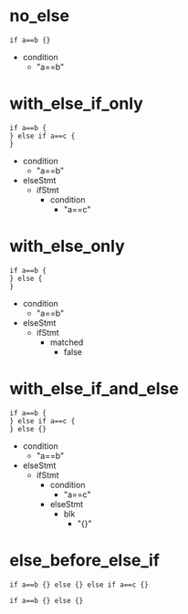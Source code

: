 # no_else

```dexscript
if a==b {}
```

* condition
    * "a==b"

# with_else_if_only

```dexscript
if a==b {
} else if a==c {
}
```

* condition
    * "a==b"
* elseStmt
    * ifStmt
        * condition
            * "a==c"

# with_else_only

```dexscript
if a==b {
} else {
}
```

* condition
    * "a==b"
* elseStmt
    * ifStmt
        * matched
            * false

# with_else_if_and_else

```dexscript
if a==b {
} else if a==c {
} else {}
```

* condition
    * "a==b"
* elseStmt
    * ifStmt
        * condition
            * "a==c"
        * elseStmt
            * blk
                * "{}"

# else_before_else_if

```dexscript
if a==b {} else {} else if a==c {}
```

```dexscript
if a==b {} else {}
```
